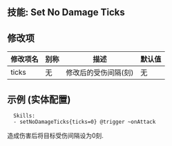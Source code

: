 技能: Set No Damage Ticks
--------------------------

修改项
----------

| 修改项名 | 别称    | 描述                                                                                                    | 默认值 |
|-----------|------------|----------------------------------------------------------------------------------------------------------------|---------------|
| ticks     | 无 | 修改后的受伤间隔(刻) | 无 |

示例 (实体配置)
--------

      Skills:
      - setNoDamageTicks{ticks=0} @trigger ~onAttack

造成伤害后将目标受伤间隔设为0刻.

